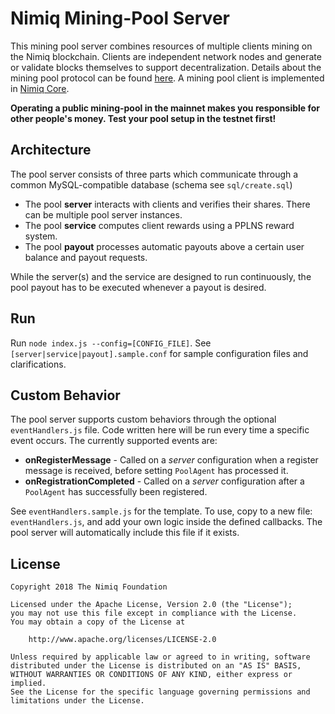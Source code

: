 # Nimiq Mining-Pool Server
This mining pool server combines resources of multiple clients mining on the Nimiq blockchain.
Clients are independent network nodes and generate or validate blocks themselves to support decentralization.
Details about the mining pool protocol can be found [here](https://nimiq-network.github.io/developer-reference/chapters/pool-protocol.html#mining-pool-protocol).
A mining pool client is implemented in [Nimiq Core](https://github.com/nimiq-network/core/tree/master/src/main/generic/miner).

**Operating a public mining-pool in the mainnet makes you responsible for other people's money. Test your pool setup in the testnet first!**

## Architecture
The pool server consists of three parts which communicate through a common MySQL-compatible database (schema see `sql/create.sql`)
* The pool **server** interacts with clients and verifies their shares. There can be multiple pool server instances.
* The pool **service** computes client rewards using a PPLNS reward system.
* The pool **payout** processes automatic payouts above a certain user balance and payout requests.

While the server(s) and the service are designed to run continuously, the pool payout has to be executed whenever a payout is desired.

## Run
Run `node index.js --config=[CONFIG_FILE]`. See `[server|service|payout].sample.conf` for sample configuration files and clarifications.

## Custom Behavior
The pool server supports custom behaviors through the optional `eventHandlers.js` file. Code written here
will be run every time a specific event occurs. The currently supported events are:

* **onRegisterMessage** - Called on a *server* configuration when a register message is received, before
    setting `PoolAgent` has processed it.
* **onRegistrationCompleted** - Called on a *server* configuration after a `PoolAgent` has successfully been registered.

See `eventHandlers.sample.js` for the template. To use, copy to a new file: `eventHandlers.js`, and add your
own logic inside the defined callbacks. The pool server will automatically include this file if it exists.

## License
    Copyright 2018 The Nimiq Foundation

    Licensed under the Apache License, Version 2.0 (the "License");
    you may not use this file except in compliance with the License.
    You may obtain a copy of the License at

        http://www.apache.org/licenses/LICENSE-2.0

    Unless required by applicable law or agreed to in writing, software
    distributed under the License is distributed on an "AS IS" BASIS,
    WITHOUT WARRANTIES OR CONDITIONS OF ANY KIND, either express or implied.
    See the License for the specific language governing permissions and
    limitations under the License.
